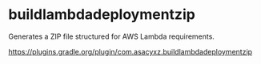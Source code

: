 # buildlambdadeploymentzip

Generates a ZIP file structured for AWS Lambda requirements.

https://plugins.gradle.org/plugin/com.asacyxz.buildlambdadeploymentzip
